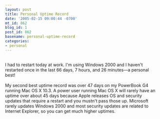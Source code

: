 ```yaml
---
layout: post
title: Personal Uptime Record
date: '2005-02-15 09:00:44 -0700'
mt_id: 862
blog_id: 1
post_id: 862
basename: personal-uptime-record
categories:
- personal
---
```

<br />I had to restart today at work. I'm using Windows 2000 and I haven't restarted once in the last 66 days, 7 hours, and 26 minutes&#x2014;a personal best!<br /><br />My second best uptime record was over 47 days on my PowerBook G4 running Mac OS X 10.3. A power user running Mac OS X will rarely have an uptime over about 45 days because Apple releases OS and security updates that require a restart and you mustn't pass those up. Microsoft rarely updates Windows 2000 and most security updates are related to Internet Explorer, so you can get much higher uptimes.<br /><br /><br />
